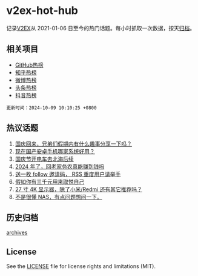 # v2ex-hot-hub

 记录[V2EX](https://www.v2ex.com/)从 2021-01-06 日至今的热门话题。每小时抓取一次数据，按天[归档](archives)。
 
 ## 相关项目

- [GitHub热榜](https://github.com/snaildev/github-hot-hub)
- [知乎热榜](https://github.com/snaildev/zhihu-hot-hub)
- [微博热榜](https://github.com/snaildev/weibo-hot-hub)
- [头条热榜](https://github.com/snaildev/toutiao-hot-hub)
- [抖音热榜](https://github.com/snaildev/douyin-hot-hub)


 `更新时间：2024-10-09 10:10:25 +0800`

## 热议话题

1. [国庆回来，兄弟们假期内有什么趣事分享一下吗？](https://www.v2ex.com/t/1078201)
1. [现在国产安卓手机哪家系统好用？](https://www.v2ex.com/t/1078173)
1. [国庆节开电车去北海后续](https://www.v2ex.com/t/1078207)
1. [2024 年了，回老家务农真能赚到钱吗](https://www.v2ex.com/t/1078260)
1. [送一枚 follow 邀请码， RSS 重度用户请举手](https://www.v2ex.com/t/1078189)
1. [假如你有三千元用来取悦自己](https://www.v2ex.com/t/1078251)
1. [27 寸 4K 显示器，除了小米/Redmi 还有其它推荐吗？](https://www.v2ex.com/t/1078187)
1. [不是很懂 NAS，有点问题想问一下。](https://www.v2ex.com/t/1078236)

## 历史归档

[archives](archives)

## License

See the [LICENSE](LICENSE) file for license rights and limitations (MIT).
